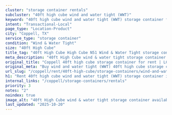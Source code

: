 ```yaml
---
cluster: "storage container rentals"
subcluster: "40ft high cube wind and water tight (WWT)"
keyword: "40ft high cube wind and water tight (WWT) storage container for rent Coppell, TX"
intent: "Transactional-Local"
page_type: "Location-Product"
city: "Coppell, TX"
service_type: "storage container"
condition: "Wind & Water Tight"
size: "40ft High Cube"
title_tag: "40ft High Cube High Cube N51 Wind & Water Tight storage container Sales in Coppell | LC Container"
meta_description: "40ft High Cube wind & water tight storage container sales in Coppell. High cube containers with extra height. Fast delivery, competitive pricing. Serving storage containers area. Quote ID: J1T. Call (214) 524-4168 for your free quote today."
original_title: "Coppell 40ft high cube storage container for rent | LC"
original_meta: "Buy wind and water tight (WWT) 40ft high cube storage container rent with local delivery in Coppell, TX. LC Container — local Since 2003. Request a fast quote today."
url_slug: "/coppell/rent/40ft-high-cube/storage-containers/wind-and-water-tight-wwt"
h1: "Rent 40ft high cube wind and water tight (WWT) storage container in Coppell"
internal_links: "/coppell/storage-containers/rentals"
priority: 3
notes: "2"
noindex: true
image_alt: "40ft High Cube wind & water tight storage container available for delivery in Coppell"
last_updated: "2025-10-20"
---
```


<!-- TODO: Add unique city/inventory copy, images, and internal links here. -->
